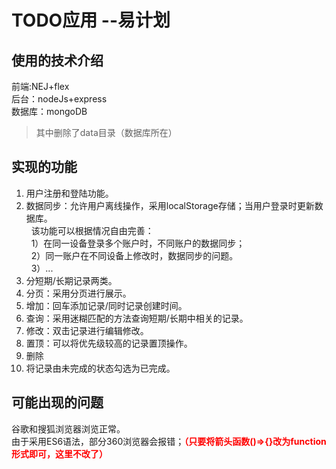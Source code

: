 TODO应用  --易计划
========
使用的技术介绍
--------
前端:NEJ+flex<br/>
后台：nodeJs+express<br/>
数据库：mongoDB<br/>

>其中删除了data目录（数据库所在）

实现的功能
--------
1. 用户注册和登陆功能。
2. 数据同步：允许用户离线操作，采用localStorage存储；当用户登录时更新数据库。<br/>
   该功能可以根据情况自由完善：<br/>
   1）在同一设备登录多个账户时，不同账户的数据同步；<br/>
   2）同一账户在不同设备上修改时，数据同步的问题。<br/>
   3）...
3. 分短期/长期记录两类。
4. 分页：采用分页进行展示。
5. 增加：回车添加记录/同时记录创建时间。
6. 查询：采用迷糊匹配的方法查询短期/长期中相关的记录。
7. 修改：双击记录进行编辑修改。
8. 置顶：可以将优先级较高的记录置顶操作。
9. 删除
10. 将记录由未完成的状态勾选为已完成。

可能出现的问题
--------
谷歌和搜狐浏览器浏览正常。<br/>
由于采用ES6语法，部分360浏览器会报错；<B style='color:red'>（只要将箭头函数()=>{}改为function形式即可，这里不改了）</B>
